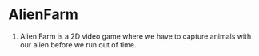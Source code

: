 # AlienFarm

1.  Alien Farm is a 2D video game where we have to capture animals with our alien before we run out of time.
